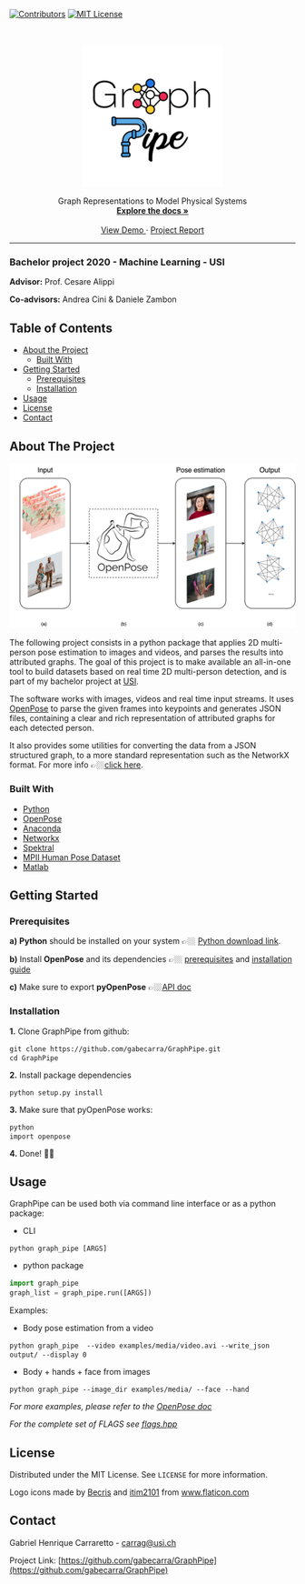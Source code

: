 
[![Contributors][contributors-shield]][contributors-url]
[![MIT License][license-shield]][license-url]
<!--[![LinkedIn][linkedin-shield]][linkedin-url]-->

<!-- PROJECT LOGO -->
<br />
<p align="center">
  <a href="https://github.com/gabecarra/GraphPipe">
    <img src="images/logo.png" alt="Logo" width="250" height="250">
  </a>
    <p align="center">
      Graph Representations to Model Physical Systems
      <br>
      <a href="https://github.com/gabecarra/GraphPipe/blob/master/docs/documentation.md"><strong>Explore the docs »</strong></a>
      <br />
      <br />
      <a href="https://github.com/gabecarra/GraphPipe/tree/master/demo">View Demo </a>
      ·
      <a href="https://github.com/github_username/repo/issues">Project Report</a>
     <p>
</p>

___

### **Bachelor project 2020 - Machine Learning - USI**
**Advisor:** Prof. Cesare Alippi

**Co-advisors:** Andrea Cini & Daniele Zambon

<!-- TABLE OF CONTENTS -->
## Table of Contents

* [About the Project](#about-the-project)
  * [Built With](#built-with)
* [Getting Started](#getting-started)
  * [Prerequisites](#prerequisites)
  * [Installation](#installation)
* [Usage](#usage)
* [License](#license)
* [Contact](#contact)


<!-- ABOUT THE PROJECT -->
## About The Project

<p align="center">
    <img src="images/pipeline-graph.png" alt="Logo" width="600">
</p>

The following project consists in a python package that applies 2D multi-person pose estimation to images and videos, and parses the results into attributed graphs. The goal of this project is to make available an all-in-one tool to build datasets based on real time 2D multi-person detection, and is part of my bachelor project at [USI](https://www.usi.ch/en).

The software works with images, videos and real time input streams. It uses [OpenPose](https://github.com/CMU-Perceptual-Computing-Lab/openpose) to parse the given frames into keypoints and generates JSON files, containing a clear and rich representation of attributed graphs for each detected person.

It also provides some utilities for converting the data from a JSON structured graph, to a more standard representation such as the NetworkX format. For more info 👉🏼[click here](https://github.com/gabecarra/GraphPipe/blob/master/docs/documentation.md).

### Built With

* [Python](https://www.python.org)
* [OpenPose](https://github.com/CMU-Perceptual-Computing-Lab/openpose)
* [Anaconda](https://www.anaconda.com)
* [Networkx](https://networkx.github.io)
* [Spektral](https://spektral.graphneural.network)
* [MPII Human Pose Dataset](http://human-pose.mpi-inf.mpg.de)
* [Matlab](http://www.mathworks.com)


<!-- GETTING STARTED -->
## Getting Started

### Prerequisites
**a)** **Python** should be installed on your system 👉🏼 [Python download link](https://www.python.org/downloads/).

**b)** Install **OpenPose** and its dependencies 👉🏼 [prerequisites](https://github.com/CMU-Perceptual-Computing-Lab/openpose/blob/master/doc/prerequisites.md) and [installation guide](https://github.com/CMU-Perceptual-Computing-Lab/openpose/blob/master/doc/installation.md#installation)

**c)** Make sure to export **pyOpenPose** 👉🏼[API doc](https://github.com/CMU-Perceptual-Computing-Lab/openpose/blob/master/doc/modules/python_module.md)

### Installation

**1.** Clone GraphPipe from github:
```shell script
git clone https://github.com/gabecarra/GraphPipe.git
cd GraphPipe
```
**2.** Install package dependencies
```shell script
python setup.py install
```

**3.** Make sure that pyOpenPose works:
```shell script
python
import openpose
```

**4.** Done! 🎉🥳
<!-- USAGE EXAMPLES -->
## Usage

GraphPipe can be used both via command line interface or as a python package:

- CLI
```shell script
python graph_pipe [ARGS]
```
- python package
```python
import graph_pipe
graph_list = graph_pipe.run([ARGS])
```
Examples:
- Body pose estimation from a video

```shell script
python graph_pipe  --video examples/media/video.avi --write_json output/ --display 0
```

- Body + hands + face from images
```shell script
python graph_pipe --image_dir examples/media/ --face --hand
```
_For more examples, please refer to the [OpenPose doc](https://github.com/CMU-Perceptual-Computing-Lab/openpose/blob/master/doc/quick_start.md#quick-start)_

_For the complete set of FLAGS see [flags.hpp](https://github.com/CMU-Perceptual-Computing-Lab/openpose/blob/master/include/openpose/flags.hpp)_



<!-- LICENSE -->
## License

Distributed under the MIT License. See `LICENSE` for more information.

Logo icons made by [Becris](https://www.flaticon.com/authors/becris) and [itim2101](https://www.flaticon.com/authors/itim2101) from www.flaticon.com

<!-- CONTACT -->
## Contact

Gabriel Henrique Carraretto - carrag@usi.ch

Project Link: [https://github.com/gabecarra/GraphPipe](https://github.com/gabecarra/GraphPipe)

[contributors-shield]: https://img.shields.io/badge/contributors-1-brightgreen?style=flat-square
[contributors-url]: https://github.com/gabecarra/GraphPipe/graphs/contributors
[license-shield]: https://img.shields.io/badge/license-MIT-blue?style=flat-square
[license-url]: https://github.com/gabecarra/GraphPipe/blob/master/LICENSE
[linkedin-shield]: https://img.shields.io/badge/-LinkedIn-black.svg?style=flat-square&logo=linkedin&colorB=555
<!-- [linkedin-url]:  -->

